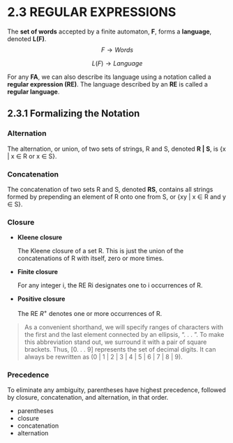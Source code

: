 # 2.3 REGULAR EXPRESSIONS

The **set of words** accepted by a finite automaton, **F**, forms a **language**, denoted **L(F)**. 
$$
F \rightarrow Words
$$

$$
L(F)\rightarrow Language
$$

For any **FA**, we can also describe its language using a notation called a **regular expression (RE)**. The language described by an **RE** is called a **regular language**.



## 2.3.1 Formalizing the Notation

### Alternation

The alternation, or union, of two sets of strings, R and S, denoted **R | S**, is {x | x ∈ R or x ∈ S}.

### Concatenation

The concatenation of two sets R and S, denoted **RS**, contains all strings formed by prepending an element of R onto one from S, or {xy | x ∈ R and y ∈ S}.

### Closure

- **Kleene closure**

  The Kleene closure of a set R. This is just the union of the concatenations of R with itself, zero or more times.

- **Finite closure**

  For any integer i, the RE Ri designates one to i occurrences of R.

- **Positive closure**

  The RE $R^+$ denotes one or more occurrences of R.

> As a convenient shorthand, we will specify ranges of characters with the first and the last element connected by an ellipsis, “. . . ”. To make this abbreviation stand out, we surround it with a pair of square brackets. Thus, [0. . . 9] represents the set of decimal digits. It can always be rewritten as
> (0 | 1 | 2 | 3 | 4 | 5 | 6 | 7 | 8 | 9).

### Precedence

To eliminate any ambiguity, parentheses have highest precedence, followed by closure, concatenation, and alternation, in that order.

- parentheses
- closure
- concatenation
- alternation